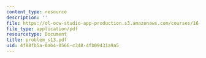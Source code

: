 ```yaml
---
content_type: resource
description: ''
file: https://ol-ocw-studio-app-production.s3.amazonaws.com/courses/16-01-unified-engineering-i-ii-iii-iv-fall-2005-spring-2006/4f88fb5a0ab40566c3484fb09431a9a5_problem_s13.pdf
file_type: application/pdf
resourcetype: Document
title: problem_s13.pdf
uid: 4f88fb5a-0ab4-0566-c348-4fb09431a9a5
---
```

